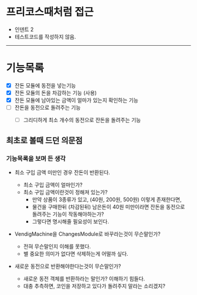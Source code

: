 # 프리코스때처럼 접근
- 인덴트 2
- 테스트코드를 작성하지 않음.

---

# 기능목록
- [x] 잔돈 모듈에 동전을 넣는기능
- [x] 잔돈 모듈의 돈을 차감하는 기능 (사용)
- [x] 잔돈 모듈에 남아있는 금액이 얼마가 있는지 확인하는 기능
- [ ] 잔돈을 동전으로 돌려주는 기능
    - [ ] 그리디하게 최소 개수의 동전으로 잔돈을 돌려주는 기능
    

## 최초로 볼때 드던 의문점

### 기능목록을 보며 든 생각

- 최소 구입 금액 미만인 경우 잔돈이 반환된다.
    - 최소 구입 금액이 얼마인가?
    - 최소 구입 금액이란것이 정해져 있는가?
        - 만약 상품이 3종류가 있고, (40원, 200원, 500원) 이렇게 존재한다면,
        - 물건을 구매한뒤 (차감된뒤) 남은돈이 40원 미만이라면 잔돈을 동전으로 돌려주는 기능이 작동해야하는가?
        - 그렇다면 명시해줄 필요성이 보인다.
    
    
- VendigMachine을 ChangesModule로 바꾸라는것이 무슨말인가?
    - 전혀 무슨말인지 이해를 못했다.
    - 별 중요한 의미가 없다면 삭제하는게 어떨까 싶다.
    
- 새로운 동전으로 반환해야한다는것이 무슨말인가?
    - 새로운 동전 객체를 반환하라는 말인가? 이해하기 힘들다.
    - 대충 추측하면, 코인을 저장하고 있다가 돌려주지 말라는 소리겠지?